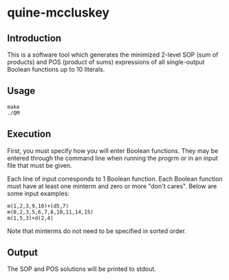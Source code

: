 quine-mccluskey
===============

## Introduction

This is a software tool which generates the minimized 2-level SOP (sum of products) and POS (product of sums) expressions of all single-output Boolean functions up to 10 literals.

## Usage

	make
	./QM

## Execution

First, you must specify how you will enter Boolean functions. They may be entered through the command line when running the progrm or in an input file that must be given.

Each line of input corresponds to 1 Boolean function. Each Boolean function must have at least one minterm and zero or more "don't cares". Below are some input examples:


	m(1,2,3,9,10)+(d5,7)
	m(0,2,3,5,6,7,8,10,11,14,15)
	m(1,5,3)+d(2,4)

Note that minterms do not need to be specified in sorted order.

## Output

The SOP and POS solutions will be printed to stdout.
